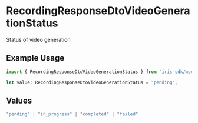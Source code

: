 # RecordingResponseDtoVideoGenerationStatus

Status of video generation

## Example Usage

```typescript
import { RecordingResponseDtoVideoGenerationStatus } from "iris-sdk/models/components";

let value: RecordingResponseDtoVideoGenerationStatus = "pending";
```

## Values

```typescript
"pending" | "in_progress" | "completed" | "failed"
```